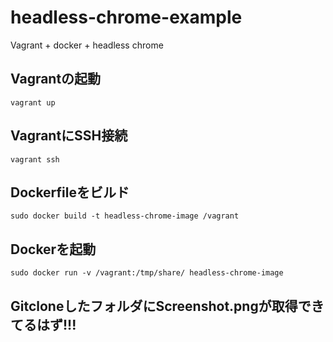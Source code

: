 # headless-chrome-example
Vagrant + docker + headless chrome

## Vagrantの起動
``vagrant up``

## VagrantにSSH接続
``vagrant ssh``

## Dockerfileをビルド
``sudo docker build -t headless-chrome-image /vagrant``

## Dockerを起動
``sudo docker run -v /vagrant:/tmp/share/ headless-chrome-image``

## GitcloneしたフォルダにScreenshot.pngが取得できてるはず!!!
